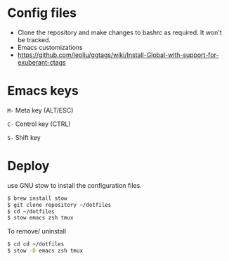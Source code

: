# Config files
* Clone the repository and make changes to bashrc as required. It won't be tracked.
* Emacs customizations
* https://github.com/leoliu/ggtags/wiki/Install-Global-with-support-for-exuberant-ctags

# Emacs keys
```M-``` Meta key (ALT/ESC)

```C-``` Control key (CTRL)

```S-``` Shift key

# Deploy
use GNU stow to install the configuration files.
```sh
$ brew install stow
$ git clone repository ~/dotfiles
$ cd ~/dotfiles
$ stow emacs zsh tmux
```

To remove/ uninstall
```sh
$ cd cd ~/dotfiles
$ stow -D emacs zsh tmux
```
